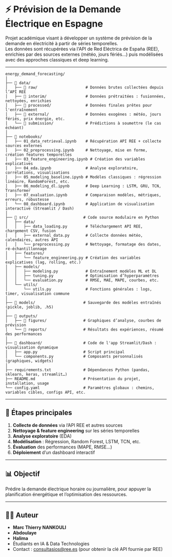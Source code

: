 # ⚡️ Prévision de la Demande Électrique en Espagne

Projet académique visant à développer un système de prévision de la demande en électricité à partir de séries temporelles.  
Les données sont récupérées via l'API de Red Eléctrica de España (REE), enrichies par des sources externes (météo, jours fériés...) puis modélisées avec des approches classiques et deep learning.

---
```
energy_demand_forecasting/
│
├── 📁 data/
│   ├── 📁 raw/                     # Données brutes collectées depuis l’API REE
│   ├── 📁 interim/                 # Données prétraitées : fusionnées, nettoyées, enrichies
│   ├── 📁 processed/               # Données finales prêtes pour l'entraînement
│   ├── 📁 external/                # Données exogènes : météo, jours fériés, prix énergie, etc.
│   └── 📁 submission/              # Prédictions à soumettre (le cas échéant)
│
├── 📁 notebooks/
│   ├── 01_data_retrieval.ipynb    # Récupération API REE + collecte sources externes
│   ├── 02_preprocessing.ipynb     # Nettoyage, mise en forme, création features temporelles
│   ├── 03_feature_engineering.ipynb # Création des variables explicatives
│   ├── 04_eda.ipynb               # Analyse exploratoire, corrélations, visualisations
│   ├── 05_modeling_baseline.ipynb # Modèles classiques : régression linéaire, RandomForest, etc.
│   ├── 06_modeling_dl.ipynb       # Deep Learning : LSTM, GRU, TCN, Transformer
│   ├── 07_evaluation.ipynb        # Comparaison modèles, métriques, erreurs, robustesse
│   └── 08_dashboard.ipynb         # Application de visualisation interactive (Streamlit / Dash)
│
├── 📁 src/                        # Code source modulaire en Python
│   ├── data/
│   │   ├── data_loading.py        # Téléchargement API REE, chargement CSV, fusion
│   │   ├── external_data.py       # Collecte données météo, calendaires, autres API
│   │   └── preprocessing.py       # Nettoyage, formatage des dates, ré-échantillonnage
│   ├── features/
│   │   └── feature_engineering.py # Création des variables explicatives (lag, rolling, etc.)
│   ├── models/
│   │   ├── modeling.py            # Entraînement modèles ML et DL
│   │   ├── tuning.py              # Optimisation d’hyperparamètres
│   │   └── evaluation.py          # RMSE, MAE, MAPE, courbes, etc.
│   └── utils/
│       └── utils.py               # Fonctions générales : logs, timer, visualisation commune
│
├── 📁 models/                     # Sauvegarde des modèles entraînés (pickle, joblib, .h5)
│
├── 📁 outputs/
│   ├── 📁 figures/                # Graphiques d’analyse, courbes de prévision
│   └── 📁 reports/                # Résultats des expériences, résumé des performances
│
├── 📁 dashboard/                  # Code de l'app Streamlit/Dash : visualisation dynamique
│   ├── app.py                    # Script principal
│   └── components.py             # Composants personnalisés (graphiques, widgets)
│
├── requirements.txt              # Dépendances Python (pandas, sklearn, keras, streamlit…)
├── README.md                     # Présentation du projet, installation, usage
└── config.yaml                   # Paramètres globaux : chemins, variables cibles, configs API, etc.
```
---

## 🔧 Étapes principales

1. **Collecte de données** via l’API REE et autres sources
2. **Nettoyage & feature engineering** sur les séries temporelles
3. **Analyse exploratoire** (EDA)
4. **Modélisation** : Régression, Random Forest, LSTM, TCN, etc.
5. **Évaluation** des performances (MAPE, RMSE…)
6. **Déploiement** d’un dashboard interactif

---

## 📊 Objectif

Prédire la demande électrique horaire ou journalière, pour appuyer la planification énergétique et l’optimisation des ressources.

---

## 🧑‍💻 Auteur

- **Marc Thierry NANKOULI**
- **Abdoulaye**
- **Halima**
- Étudiants en IA & Data Technologies
- Contact : consultasios@ree.es (pour obtenir la clé API fournie par REE)

